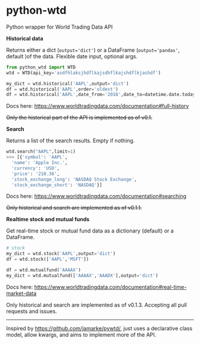 # python-wtd
Python wrapper for World Trading Data API


**Historical data**

Returns either a dict (`output='dict'`) or a DataFrame (`output='pandas'`, default )of the data. Flexible date input, optional args.

```python
from python_wtd import WTD
wtd = WTD(api_key='asdfhlaksjhdflkajsdhflkajshdflkjashdf')

my_dict = wtd.historical('AAPL',output='dict')
df = wtd.historical('AAPL',order='oldest')
df = wtd.historical('AAPL',date_from='2018',date_to=datetime.date.today())
```
Docs here: https://www.worldtradingdata.com/documentation#full-history

~~Only the historical part of the API is implemented as of v0.1.~~

**Search**

Returns a list of the search results. Empty if nothing.

```python
wtd.search("AAPL",limit=1)
>>> [{'symbol': 'AAPL',
  'name': 'Apple Inc.',
  'currency': 'USD',
  'price': '210.36',
  'stock_exchange_long': 'NASDAQ Stock Exchange',
  'stock_exchange_short': 'NASDAQ'}]
```

Docs here: https://www.worldtradingdata.com/documentation#searching

~~Only historical and search are implemented as of v0.1.1.~~

**Realtime stock and mutual funds**

Get real-time stock or mutual fund data as a dictionary (default) or a DataFrame.

```python
# stock
my_dict = wtd.stock('AAPL',output='dict')
df = wtd.stock(['AAPL','MSFT'])

df = wtd.mutualfund('AAAAX')
my_dict = wtd.mutualfund(['AAAAX','AAADX'],output='dict')
```

Docs here: https://www.worldtradingdata.com/documentation#real-time-market-data

 Only historical and search are implemented as of v0.1.3. Accepting all pull requests and issues.

---

Inspired by https://github.com/jamarke/pywtd/, just uses a declarative class model, allow kwargs, and aims to implement more of the API.

